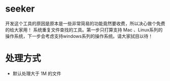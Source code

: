 # seeker 

开发这个工具的原因是原本是一些非常简易的功能竟然要收费，所以决心做个免费的给大家用！
系统重复文件查找的工具。第一步只打算支持 Mac
、Linux系列的操作系统，下一步会考虑支持windows系列的操作系统。请大家拭目以待！

# 处理方式

- 默认处理大于 1M 的文件
